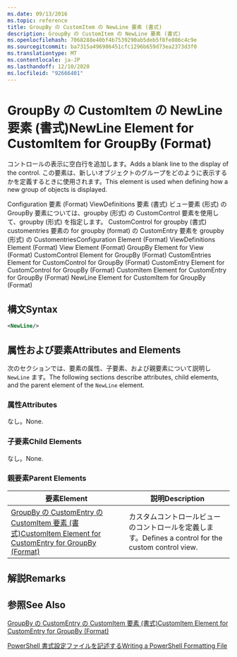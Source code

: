 ```yaml
---
ms.date: 09/13/2016
ms.topic: reference
title: GroupBy の CustomItem の NewLine 要素 (書式)
description: GroupBy の CustomItem の NewLine 要素 (書式)
ms.openlocfilehash: 7068288e40bf4b7539290ab5deb5f8fe086c4c9e
ms.sourcegitcommit: ba7315a496986451cfc1296b659d73ea2373d3f0
ms.translationtype: MT
ms.contentlocale: ja-JP
ms.lasthandoff: 12/10/2020
ms.locfileid: "92666401"
---
```

# <a name="newline-element-for-customitem-for-groupby-format"></a><span data-ttu-id="1b505-103">GroupBy の CustomItem の NewLine 要素 (書式)</span><span class="sxs-lookup"><span data-stu-id="1b505-103">NewLine Element for CustomItem for GroupBy (Format)</span></span>

<span data-ttu-id="1b505-104">コントロールの表示に空白行を追加します。</span><span class="sxs-lookup"><span data-stu-id="1b505-104">Adds a blank line to the display of the control.</span></span> <span data-ttu-id="1b505-105">この要素は、新しいオブジェクトのグループをどのように表示するかを定義するときに使用されます。</span><span class="sxs-lookup"><span data-stu-id="1b505-105">This element is used when defining how a new group of objects is displayed.</span></span>

<span data-ttu-id="1b505-106">Configuration 要素 (Format) ViewDefinitions 要素 (書式) ビュー要素 (形式) の GroupBy 要素については、groupby (形式) の CustomControl 要素を使用して、groupby (形式) を指定します。 CustomControl for groupby (書式) customentries 要素の for groupby (format) の CustomEntry 要素を groupby (形式) の Customentries</span><span class="sxs-lookup"><span data-stu-id="1b505-106">Configuration Element (Format) ViewDefinitions Element (Format) View Element (Format) GroupBy Element for View (Format) CustomControl Element for GroupBy (Format) CustomEntries Element for CustomControl for GroupBy (Format) CustomEntry Element for CustomControl for GroupBy (Format) CustomItem Element for CustomEntry for GroupBy (Format) NewLine Element for CustomItem for GroupBy (Format)</span></span>

## <a name="syntax"></a><span data-ttu-id="1b505-107">構文</span><span class="sxs-lookup"><span data-stu-id="1b505-107">Syntax</span></span>

```xml
<NewLine/>
```

## <a name="attributes-and-elements"></a><span data-ttu-id="1b505-108">属性および要素</span><span class="sxs-lookup"><span data-stu-id="1b505-108">Attributes and Elements</span></span>

<span data-ttu-id="1b505-109">次のセクションでは、要素の属性、子要素、および親要素について説明し `NewLine` ます。</span><span class="sxs-lookup"><span data-stu-id="1b505-109">The following sections describe attributes, child elements, and the parent element of the `NewLine` element.</span></span>

### <a name="attributes"></a><span data-ttu-id="1b505-110">属性</span><span class="sxs-lookup"><span data-stu-id="1b505-110">Attributes</span></span>

<span data-ttu-id="1b505-111">なし。</span><span class="sxs-lookup"><span data-stu-id="1b505-111">None.</span></span>

### <a name="child-elements"></a><span data-ttu-id="1b505-112">子要素</span><span class="sxs-lookup"><span data-stu-id="1b505-112">Child Elements</span></span>

<span data-ttu-id="1b505-113">なし。</span><span class="sxs-lookup"><span data-stu-id="1b505-113">None.</span></span>

### <a name="parent-elements"></a><span data-ttu-id="1b505-114">親要素</span><span class="sxs-lookup"><span data-stu-id="1b505-114">Parent Elements</span></span>

|<span data-ttu-id="1b505-115">要素</span><span class="sxs-lookup"><span data-stu-id="1b505-115">Element</span></span>|<span data-ttu-id="1b505-116">説明</span><span class="sxs-lookup"><span data-stu-id="1b505-116">Description</span></span>|
|-------------|-----------------|
|[<span data-ttu-id="1b505-117">GroupBy の CustomEntry の CustomItem 要素 (書式)</span><span class="sxs-lookup"><span data-stu-id="1b505-117">CustomItem Element for CustomEntry for GroupBy (Format)</span></span>](./customitem-element-for-customentry-for-groupby-format.md)|<span data-ttu-id="1b505-118">カスタムコントロールビューのコントロールを定義します。</span><span class="sxs-lookup"><span data-stu-id="1b505-118">Defines a control for the custom control view.</span></span>|

## <a name="remarks"></a><span data-ttu-id="1b505-119">解説</span><span class="sxs-lookup"><span data-stu-id="1b505-119">Remarks</span></span>

## <a name="see-also"></a><span data-ttu-id="1b505-120">参照</span><span class="sxs-lookup"><span data-stu-id="1b505-120">See Also</span></span>

[<span data-ttu-id="1b505-121">GroupBy の CustomEntry の CustomItem 要素 (書式)</span><span class="sxs-lookup"><span data-stu-id="1b505-121">CustomItem Element for CustomEntry for GroupBy (Format)</span></span>](./customitem-element-for-customentry-for-groupby-format.md)

[<span data-ttu-id="1b505-122">PowerShell 書式設定ファイルを記述する</span><span class="sxs-lookup"><span data-stu-id="1b505-122">Writing a PowerShell Formatting File</span></span>](./writing-a-powershell-formatting-file.md)
